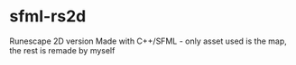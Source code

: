 # sfml-rs2d
Runescape 2D version Made with C++/SFML - only asset used is the map, the rest is remade by myself
